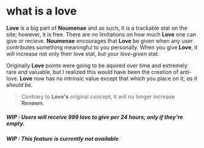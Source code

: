 # what is a love

**Love** is a big part of **Noumenae** and as such, it is a trackable stat on the site; however, it is free. There are no limitations on how much **Love** one can give or recieve. **Noumenae** encourages that **Love** be given when any user contributes something meaningful to you personally. When you give **Love**, it will increase not only their love stat, but your _love-given_ stat.

Originally **Love** points were going to be aquired over time and extremely rare and valuable, but I realized this would have been the creation of anti-love. **Love** now has no intrinsic value except that which you place on it; _as it should be_.

> Contrary to **Love's** original concept, it will no longer increase **Renown**.

##### WIP : Users will receive 999 love to give per 24 hours; only if they're empty.

##### WIP : This feature is currently not available

[renown]:#/faq/renown